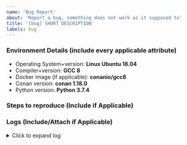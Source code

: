 ```yaml
---
name: 'Bug Report'
about: 'Report a bug, something does not work as it supposed to'
title: '[bug] SHORT DESCRIPTION'
labels: bug
---
```


<!--
  Please don't forget to update the issue title.
  Include all applicable information to help us reproduce your problem.

  To help us debug your issue please explain:
-->

### Environment Details (include every applicable attribute)
  * Operating System+version: **Linux Ubuntu 18.04**
  * Compiler+version: **GCC 8**
  * Docker image (if applicable): **conanio/gcc8**
  * Conan version: **conan 1.18.0**
  * Python version: **Python 3.7.4**

### Steps to reproduce (Include if Applicable)



### Logs (Include/Attach if Applicable)
<details><summary>Click to expand log</summary>

```
Put your log output here
```

</details>
